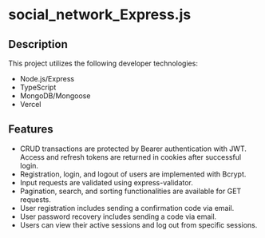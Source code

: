 # social_network_Express.js

## Description

This project utilizes the following developer technologies:
- Node.js/Express
- TypeScript
- MongoDB/Mongoose
- Vercel

## Features

- CRUD transactions are protected by Bearer authentication with JWT. Access and refresh tokens are returned in cookies after successful login.
- Registration, login, and logout of users are implemented with Bcrypt.
- Input requests are validated using express-validator.
- Pagination, search, and sorting functionalities are available for GET requests.
- User registration includes sending a confirmation code via email.
- User password recovery includes sending a code via email.
- Users can view their active sessions and log out from specific sessions.
